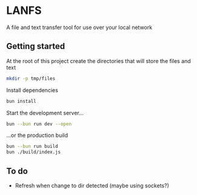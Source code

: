 # LANFS

A file and text transfer tool for use over your local network

## Getting started

At the root of this project create the directories that will store the files and
text

```bash
mkdir -p tmp/files
```

Install dependencies

```bash
bun install
```

Start the development server...

```bash
bun --bun run dev --open
```

...or the production build

```bash
bun --bun run build
bun ./build/index.js
```

## To do

- Refresh when change to dir detected (maybe using sockets?)
